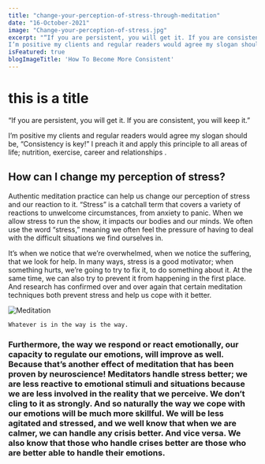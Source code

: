 ```yaml
---
title: "change-your-perception-of-stress-through-meditation"
date: "16-October-2021"
image: "Change-your-perception-of-stress.jpg"
excerpt: "“If you are persistent, you will get it. If you are consistent, you will keep it.”
I’m positive my clients and regular readers would agree my slogan should be, “Consistency is key!” I preach it  and apply this principle to all areas of life; nutrition, exercise, career and relationships."
isFeatured: true
blogImageTitle: 'How To Become More Consistent'
---
```


# this is a title

“If you are persistent, you will get it. If you are consistent, you will keep it.”

I’m positive my clients and regular readers would agree my slogan should be, “Consistency is key!” I preach it and apply this principle to all areas of life; nutrition, exercise, career and relationships .

## How can I change my perception of stress?

Authentic meditation practice can help us change our perception of stress and our reaction to it. “Stress” is a catchall term that covers a variety of reactions to unwelcome circumstances, from anxiety to panic. When we allow stress to run the show, it impacts our bodies and our minds. We often use the word “stress,” meaning we often feel the pressure of having to deal with the difficult situations we find ourselves in.

It’s when we notice that we’re overwhelmed, when we notice the suffering, that we look for help. In many ways, stress is a good motivator; when something hurts, we’re going to try to fix it, to do something about it. At the same time, we can also try to prevent it from happening in the first place. And research has confirmed over and over again that certain meditation techniques both prevent stress and help us cope with it better.

![Meditation](Breathing-Left-or-right-brain-Test.jpg)

```
Whatever is in the way is the way.
```

### Furthermore, the way we respond or react emotionally, our capacity to regulate our emotions, will improve as well. Because that’s another effect of meditation that has been proven by neuroscience! Meditators handle stress better; we are less reactive to emotional stimuli and situations because we are less involved in the reality that we perceive. We don’t cling to it as strongly. And so naturally the way we cope with our emotions will be much more skillful. We will be less agitated and stressed, and we well know that when we are calmer, we can handle any crisis better. And vice versa. We also know that those who handle crises better are those who are better able to handle their emotions.